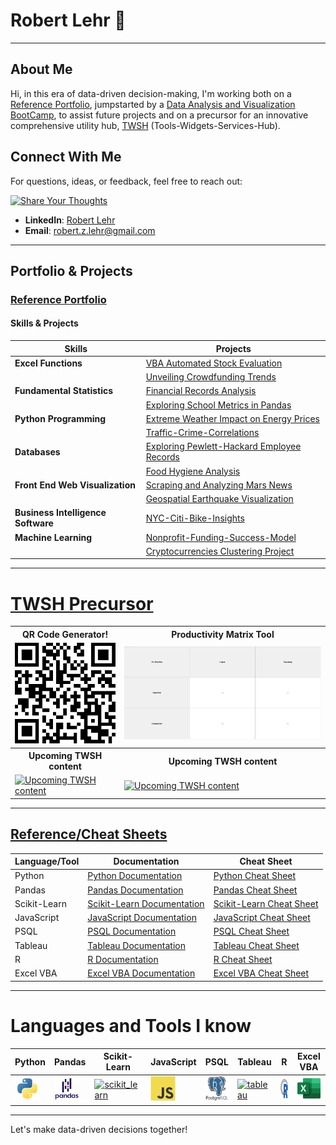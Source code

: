 # Robert Lehr 👋

---

## About Me
Hi, in this era of data-driven decision-making, I'm working both on a [Reference Portfolio](https://github.com/robert-z-lehr/Data-Science-Educational-Portfolio), jumpstarted by a [Data Analysis and Visualization BootCamp](https://techbootcamps.utexas.edu/data/), to assist future projects and on a precursor for an innovative comprehensive utility hub, [TWSH](https://github.com/robert-z-lehr/TWSH/tree/main) (Tools-Widgets-Services-Hub).

## Connect With Me

For questions, ideas, or feedback, feel free to reach out:

[![Share Your Thoughts](https://img.shields.io/badge/-Share%20Your%20Thoughts-blue)](https://robert-z-lehr.github.io/Feedback-Form/)

- **LinkedIn**: [Robert Lehr](https://www.linkedin.com/in/robert-z-lehr/)
- **Email**: [robert.z.lehr@gmail.com](mailto:robert.z.lehr@gmail.com)

---

## Portfolio & Projects

### [Reference Portfolio](https://github.com/robert-z-lehr/Data-Science-Educational-Portfolio)

#### Skills & Projects

| Skills                  | Projects |
|-------------------------|----------|
| **Excel Functions**     | [VBA Automated Stock Evaluation](https://github.com/robert-z-lehr/VBA-Automated-Stock-Evaluation) |
|                         | [Unveiling Crowdfunding Trends](https://github.com/robert-z-lehr/Unveiling-Crowdfunding-Trends) |
| **Fundamental Statistics** | [Financial Records Analysis](https://github.com/robert-z-lehr/Financial-Records-Analysis) |
|                         | [Exploring School Metrics in Pandas](https://github.com/robert-z-lehr/Exploring-School-Metrics-in-Pandas) |
| **Python Programming**  | [Extreme Weather Impact on Energy Prices](https://github.com/robert-z-lehr/Visualizing-The-Great-Freeze-Texas-Energy-Prices) |
|                         | [Traffic-Crime-Correlations](https://github.com/robert-z-lehr/Traffic-Crime-Correlations) |
| **Databases**           | [Exploring Pewlett-Hackard Employee Records](https://github.com/robert-z-lehr/SQL-Exploring-Pewlett-Hackard-Employee-Records) |
|                         | [Food Hygiene Analysis](https://github.com/robert-z-lehr/Food-Hygiene-Analysis) |
| **Front End Web Visualization** | [Scraping and Analyzing Mars News](https://github.com/robert-z-lehr/Scraping-and-Analyzing-Mars-News) |
|                         | [Geospatial Earthquake Visualization](https://github.com/robert-z-lehr/Geospatial-Earthquake-Visualization) |
| **Business Intelligence Software** | [NYC-Citi-Bike-Insights](https://github.com/robert-z-lehr/NYC-Citi-Bike-Insights) |
| **Machine Learning**    | [Nonprofit-Funding-Success-Model](https://github.com/robert-z-lehr/Nonprofit-Funding-Success-Model) |
|                         | [Cryptocurrencies Clustering Project](https://github.com/robert-z-lehr/Cryptocurrencies-Clustering-Model) |

---



# [TWSH Precursor](https://github.com/robert-z-lehr/TWSH/tree/main)

<table>
  <!-- Row 1: Title -->
  <tr>
    <th>QR Code Generator!</th>
    <th>Productivity Matrix Tool</th>
  </tr>
  
  <!-- Row 2: Images -->
  <tr>
    <td><a href="https://robert-z-lehr.github.io/QR-Code-Generator/" target="_blank" rel="noreferrer"><img src="https://github.com/robert-z-lehr/QR-Code-Generator/raw/main/QRCodeGenerator.png" alt="QR Code Generator" width="250"/></a></td>
    <td><a href="https://robert-z-lehr.github.io/The-Eisenhower-Matrix/" target="_blank" rel="noreferrer"><img src="https://github.com/robert-z-lehr/The-Eisenhower-Matrix/raw/main/The-Eisenhower-Matrix.png" alt="Python" width="550"/></a></td>
  </tr>
  
  <!-- Row 3: Title -->
  <tr>
    <th>Upcoming TWSH content</th>
    <th>Upcoming TWSH content</th>
  </tr>
  
  <!-- Row 4: Images -->
  <tr>
    <td><a href="https://example.com" target="_blank" rel="noreferrer"><img src="https://example.com/image1.png" alt="Upcoming TWSH content" width="100"/></a></td>
    <td><a href="https://example.com" target="_blank" rel="noreferrer"><img src="https://example.com/image2.png" alt="Upcoming TWSH content" width="100"/></a></td>
  </tr>
</table>


---

## [Reference/Cheat Sheets](https://github.com/robert-z-lehr/Reference-Zip-Learning/tree/main)

| Language/Tool | Documentation | Cheat Sheet |
|---------------|--------------|-------------|
| Python        | [Python Documentation](https://www.python.org/doc/) | [Python Cheat Sheet](https://perso.limsi.fr/pointal/_media/python:cours:mementopython3-english.pdf) |
| Pandas        | [Pandas Documentation](https://pandas.pydata.org/docs/) | [Pandas Cheat Sheet](https://pandas.pydata.org/Pandas_Cheat_Sheet.pdf) |
| Scikit-Learn  | [Scikit-Learn Documentation](https://scikit-learn.org/stable/documentation.html) | [Scikit-Learn Cheat Sheet](https://scikit-learn.org/stable/tutorial/machine_learning_map/index.html) |
| JavaScript    | [JavaScript Documentation](https://developer.mozilla.org/en-US/docs/Web/JavaScript) | [JavaScript Cheat Sheet](https://htmlcheatsheet.com/js/) |
| PSQL          | [PSQL Documentation](https://www.postgresql.org/docs/) | [PSQL Cheat Sheet](https://www.postgresqltutorial.com/postgresql-cheat-sheet/) |
| Tableau       | [Tableau Documentation](https://help.tableau.com/current/pro/desktop/en-us.htm) | [Tableau Cheat Sheet](https://help.tableau.com/current/pro/desktop/en-us/cheatsheet.htm) |
| R             | [R Documentation](https://cran.r-project.org/manuals.html) | [R Cheat Sheet](https://www.rstudio.com/wp-content/uploads/2016/10/r-cheat-sheet-3.pdf) |
| Excel VBA     | [Excel VBA Documentation](https://docs.microsoft.com/en-us/office/vba/api/overview/excel) | [Excel VBA Cheat Sheet](https://www.excel-vba.com/excel-vba-contents.htm) |

---

# Languages and Tools I know

| Python | Pandas | Scikit-Learn | JavaScript | PSQL | Tableau | R | Excel VBA |
| ------ | ------ | ------------ | ---------- | ---- | ------- | - | --------- |
| <a href="https://www.python.org" target="_blank" rel="noreferrer"> <img src="https://raw.githubusercontent.com/devicons/devicon/master/icons/python/python-original.svg" alt="python" width="40" height="40"/> </a> | <a href="https://pandas.pydata.org/" target="_blank" rel="noreferrer"> <img src="https://raw.githubusercontent.com/devicons/devicon/2ae2a900d2f041da66e950e4d48052658d850630/icons/pandas/pandas-original-wordmark.svg" alt="pandas" width="40" height="40"/> </a> | <a href="https://scikit-learn.org/" target="_blank" rel="noreferrer"> <img src="https://upload.wikimedia.org/wikipedia/commons/0/05/Scikit_learn_logo_small.svg" alt="scikit_learn" width="40" height="40"/> </a> | <a href="https://www.learn-js.org/" target="_blank" rel="noreferrer"> <img src="https://raw.githubusercontent.com/devicons/devicon/master/icons/javascript/javascript-original.svg" alt="javascript" width="40" height="40"/> </a> | <a href="https://www.postgresql.org" target="_blank" rel="noreferrer"> <img src="https://raw.githubusercontent.com/devicons/devicon/master/icons/postgresql/postgresql-original-wordmark.svg" alt="postgresql" width="40" height="40"/> </a> | <a href="https://www.tableau.com/trial/tableau-software?d=7013y000002RQ7hAAG&nc=7013y000002RQCaAAO&cq_cmp=8846800995&cq_net=g&cq_plac=&gclid=Cj0KCQjwldKmBhCCARIsAP-0rfyzThUThFi8RL13Ln24ogX6jcxzquerug9J8cqGwEjBOKp98SU4pSMaAroZEALw_wcB&gclsrc=aw.ds" target="_blank" rel="noreferrer"> <img src="https://github.com/robert-z-lehr/Module_18_Challenge/blob/main/tableau-icon-svgrepo-com.svg" alt="tableau" width="40" height="40"/> </a> | <a href="https://www.r-project.org/other-docs.html" target="_blank" rel="noreferrer"> <img src="https://raw.githubusercontent.com/devicons/devicon/master/icons/r/r-original.svg" alt="R" width="40" height="40"/> </a> | <a href="https://learn.microsoft.com/en-us/office/vba/library-reference/concepts/getting-started-with-vba-in-office" target="_blank" rel="noreferrer"> <img src="https://raw.githubusercontent.com/tankalxat34/vba-ip-validation/readme_content/icon_excel.svg" alt="Excel VBA" width="40" height="40"/> </a> |

---

Let's make data-driven decisions together!

<!--
When used, the LinkedIn and Gmail image Attribution:
LinkedIn Image Source: <a href="https://www.freepnglogos.com/images/linkedin-logo-png-1840.html">Get it on linkedin logo transparent png</a>
Gmail Image Source: <a href="https://www.freepnglogos.com/images/logo-gmail-9990.html">Get it on logo gmail png contact machine learning phd student reasoning and</a>
-->

